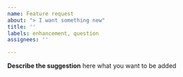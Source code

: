 ```yaml
---
name: Feature request
about: "> I want something new"
title: ''
labels: enhancement, question
assignees: ''

---
```


**Describe the suggestion**
here what you want to be added
